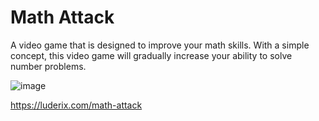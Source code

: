 # Math Attack


A video game that is designed to improve your math skills. With a simple concept, this video game will gradually increase your ability to solve number problems.

![image](https://res.cloudinary.com/shimozurdo/image/upload/v1617499958/markdown/math-attack_w0dcp5.png)

https://luderix.com/math-attack
